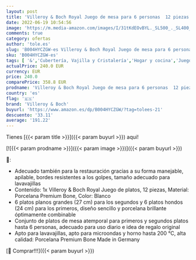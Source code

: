 ```yaml
---
layout: post
title: 'Villeroy & Boch Royal Juego de mesa para 6 personas  12 piezas  Porcelana Premium Bone  Blanco'
date: 2022-06-19 10:54:56
image: 'https://m.media-amazon.com/images/I/31tKdEOvBYL._SL500_._SL400_.jpg'
comments: true
category: ofertas
author: 'tole.es'
slug: 'B004HYCZGW-es Villeroy & Boch Royal Juego de mesa para 6 personas 12...'
sku: 'B004HYCZGW-es'
tags: [ '&','Cubertería, Vajilla y Cristalería','Hogar y cocina','Juegos de vajilla','Piezas de vajilla','Vajilla','Vajillas elegantes','boch','villeroy','villeroy & boch','🇪🇸', ]
actualPrice: 240.0 EUR
currency: EUR
price: 240.0
comparePrice: 358.8 EUR
prodname: 'Villeroy & Boch Royal Juego de mesa para 6 personas  12 piezas  Porcelana Premium Bone  Blanco'
country: 'es'
flag: '🇪🇸'
brand: 'Villeroy & Boch'
buyurl: 'https://www.amazon.es/dp/B004HYCZGW/?tag=tolees-21'
descuento: '33.11'
average: '191.22'
---
```


Tienes [{{< param title >}}]({{< param buyurl >}}) aqui!

[![{{< param prodname >}}]({{< param image >}})]({{< param buyurl >}})

🔎:

- Adecuado también para la restauración gracias a su forma manejable, apilable, bordes resistentes a los golpes, tamaño adecuado para lavavajillas
- Contenido: 1x Villeroy & Boch Royal Juego de platos, 12 piezas, Material: Porcelana Premium Bone, Color: Blanco
- 6 platos planos grandes (27 cm) para los segundos y 6 platos hondos (24 cm) para los primeros, diseño sencillo y porcelana brillante óptimamente combinable
- Conjunto de platos de mesa atemporal para primeros y segundos platos hasta 6 personas, adecuado para uso diario e idea de regalo original
- Apto para lavavajillas, apto para microondas y horno hasta 200 °C, alta calidad: Porcelana Premium Bone Made in Germany

[🛒 Comprar!!!]({{< param buyurl >}})
